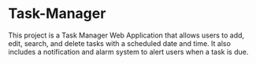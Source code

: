# Task-Manager
This project is a Task Manager Web Application that allows users to add, edit, search, and delete tasks with a scheduled date and time. It also includes a notification and alarm system to alert users when a task is due.

